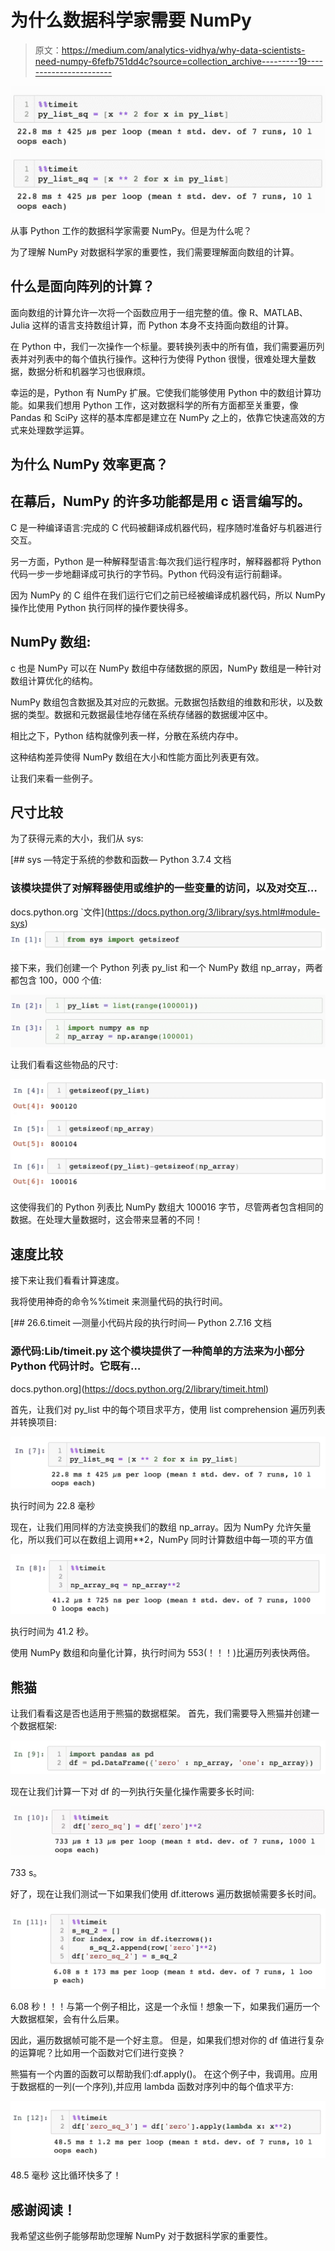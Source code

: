 # 为什么数据科学家需要 NumPy

> 原文：<https://medium.com/analytics-vidhya/why-data-scientists-need-numpy-6fefb751dd4c?source=collection_archive---------19----------------------->

![](img/49d9c44515aacfbea5f65929620a2ae2.png)![](img/49d9c44515aacfbea5f65929620a2ae2.png)

从事 Python 工作的数据科学家需要 NumPy。但是为什么呢？

为了理解 NumPy 对数据科学家的重要性，我们需要理解面向数组的计算。

## 什么是面向阵列的计算？

面向数组的计算允许一次将一个函数应用于一组完整的值。像 R、MATLAB、Julia 这样的语言支持数组计算，而 Python 本身不支持面向数组的计算。

在 Python 中，我们一次操作一个标量。要转换列表中的所有值，我们需要遍历列表并对列表中的每个值执行操作。这种行为使得 Python 很慢，很难处理大量数据，数据分析和机器学习也很麻烦。

幸运的是，Python 有 NumPy 扩展。它使我们能够使用 Python 中的数组计算功能。如果我们想用 Python 工作，这对数据科学的所有方面都至关重要，像 Pandas 和 SciPy 这样的基本库都是建立在 NumPy 之上的，依靠它快速高效的方式来处理数学运算。

## 为什么 NumPy 效率更高？

## 在幕后，NumPy 的许多功能都是用 c 语言编写的。

C 是一种编译语言:完成的 C 代码被翻译成机器代码，程序随时准备好与机器进行交互。

另一方面，Python 是一种解释型语言:每次我们运行程序时，解释器都将 Python 代码一步一步地翻译成可执行的字节码。Python 代码没有运行前翻译。

因为 NumPy 的 C 组件在我们运行它们之前已经被编译成机器代码，所以 NumPy 操作比使用 Python 执行同样的操作要快得多。

## NumPy 数组:

c 也是 NumPy 可以在 NumPy 数组中存储数据的原因，NumPy 数组是一种针对数组计算优化的结构。

NumPy 数组包含数据及其对应的元数据。元数据包括数组的维数和形状，以及数据的类型。数据和元数据最佳地存储在系统存储器的数据缓冲区中。

相比之下，Python 结构就像列表一样，分散在系统内存中。

这种结构差异使得 NumPy 数组在大小和性能方面比列表更有效。

让我们来看一些例子。

## 尺寸比较

为了获得元素的大小，我们从 sys:

 [## sys —特定于系统的参数和函数— Python 3.7.4 文档

### 该模块提供了对解释器使用或维护的一些变量的访问，以及对交互…

docs.python.org `文件](https://docs.python.org/3/library/sys.html#module-sys) ![](img/afb79e9d6c1470f7bea5764625df9efd.png)

接下来，我们创建一个 Python 列表 py_list 和一个 NumPy 数组 np_array，两者都包含 100，000 个值:

![](img/8a982875d11624962cb77c8215b7585b.png)

让我们看看这些物品的尺寸:

![](img/6f5dace43af4ee85b4dc1adaab8fd446.png)

这使得我们的 Python 列表比 NumPy 数组大 100016 字节，尽管两者包含相同的数据。在处理大量数据时，这会带来显著的不同！

## 速度比较

接下来让我们看看计算速度。

我将使用神奇的命令%%timeit 来测量代码的执行时间。

 [## 26.6.timeit —测量小代码片段的执行时间— Python 2.7.16 文档

### 源代码:Lib/timeit.py 这个模块提供了一种简单的方法来为小部分 Python 代码计时。它既有…

docs.python.org](https://docs.python.org/2/library/timeit.html) 

首先，让我们对 py_list 中的每个项目求平方，使用 list comprehension 遍历列表并转换项目:

![](img/47a2e0a5f1a612dded1a6acac6358c3a.png)

执行时间为 22.8 毫秒

现在，让我们用同样的方法变换我们的数组 np_array。因为 NumPy 允许矢量化，所以我们可以在数组上调用**2，NumPy 同时计算数组中每一项的平方值

![](img/fd18ccb2f8e027eff698bf8739ef6917.png)

执行时间为 41.2 秒。

使用 NumPy 数组和向量化计算，执行时间为 553(！！！)比遍历列表快两倍。

## 熊猫

让我们看看这是否也适用于熊猫的数据框架。
首先，我们需要导入熊猫并创建一个数据框架:

![](img/5ac472bed5d7a0522147eb8ea07d5197.png)

现在让我们计算一下对 df 的一列执行矢量化操作需要多长时间:

![](img/3bb287b0ce6713c0bccb422587d80e40.png)

733 s。

好了，现在让我们测试一下如果我们使用 df.itterows 遍历数据帧需要多长时间。

![](img/10257551c051d55557d4deb5420a5abd.png)

6.08 秒！！！与第一个例子相比，这是一个永恒！想象一下，如果我们遍历一个大数据框架，会有什么后果。

因此，遍历数据帧可能不是一个好主意。
但是，如果我们想对你的 df 值进行复杂的运算呢？比如用一个函数对它们进行变换？

熊猫有一个内置的函数可以帮助我们:df.apply()。
在这个例子中，我调用。应用于数据框的一列(一个序列),并应用 lambda 函数对序列中的每个值求平方:

![](img/37e49b13f126ab8ab5fd1ca3ff1ffe21.png)

48.5 毫秒
这比循环快多了！

## 感谢阅读！

我希望这些例子能够帮助您理解 NumPy 对于数据科学家的重要性。